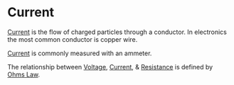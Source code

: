 # Current
[Current](../../..//Electronics/Ohms%20law/Current.md) is the flow of charged particles through a conductor. In electronics the most common conductor is copper wire.

[Current](../../..//Electronics/Ohms%20law/Current.md) is commonly measured with an ammeter.

The relationship between [Voltage](Voltage.md), [Current](../../..//Electronics/Ohms%20law/Current.md), & [Resistance](Resistance.md) is defined by [Ohms Law](Ohms%20Law.md).
